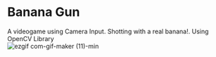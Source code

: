 # Banana Gun

A videogame using Camera Input. Shotting with a real banana!. Using OpenCV Library <br/>
![ezgif com-gif-maker (11)-min](https://user-images.githubusercontent.com/50857082/190271015-1015a004-2ec6-468c-be57-394f10cd8b16.gif)
